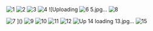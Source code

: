![1](https://github.com/Ali77daoud/Flutter_Shop_App/assets/72169316/79c19060-f690-43ef-9476-e443a4bfccd1)
![2](https://github.com/Ali77daoud/Flutter_Shop_App/assets/72169316/6443526c-4da4-4baa-b986-99c5db7c9167)
![3](https://github.com/Ali77daoud/Flutter_Shop_App/assets/72169316/ca13c7b8-b398-46fa-b2d9-daa5713fb0a3)
![4](https://github.com/Ali77daoud/Flutter_Shop_App/assets/72169316/76ac9f62-542c-43ca-87df-d669baa18195)
![Uploading 
![6](https://github.com/Ali77daoud/Flutter_Shop_App/assets/72169316/48a0d8ec-3a12-4552-a983-0decdd2b1e3f)
5.jpg…
![8](https://github.com/Ali77daoud/Flutter_Shop_App/assets/72169316/89950daf-edc3-454a-a908-ab76bc314747)

![7](https://github.com/Ali77daoud/Flutter_Shop_App/assets/72169316/8ed9eac8-216d-407d-aad8-5ea06283ea89)
]()
![9](https://github.com/Ali77daoud/Flutter_Shop_App/assets/72169316/cd0be344-88ce-4310-8d7d-6cc17b13e144)
![10](https://github.com/Ali77daoud/Flutter_Shop_App/assets/72169316/9f05c9c3-73b0-462d-b533-f00067073084)
![11](https://github.com/Ali77daoud/Flutter_Shop_App/assets/72169316/9dc26928-f666-47db-8756-f217fd56b5b3)
![12](https://github.com/Ali77daoud/Flutter_Shop_App/assets/72169316/6b343065-4f68-4835-a5e4-1e47418fb70e)
![Up
![14](https://github.com/Ali77daoud/Flutter_Shop_App/assets/72169316/df638de5-b5bc-4aa4-a7c4-c5a20d3e387c)
loading 13.jpg…]()
![15](https://github.com/Ali77daoud/Flutter_Shop_App/assets/72169316/66fa7a53-0958-4d71-af6e-d576306e9270)

